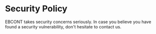 # Security Policy

EBCONT takes security concerns seriously. In case you believe you have found a security vulnerability, 
don't hesitate to contact us.